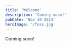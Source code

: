 ```yaml
---
title: 'Welcome'
description: 'Coming soon!'
pubDate: 'Nov 10 2023'
heroImage: '/foss.jpg'
---
```


Coming soon!